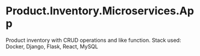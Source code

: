 # Product.Inventory.Microservices.App
Product inventory with CRUD operations and like function. Stack used: Docker, Django, Flask, React, MySQL

